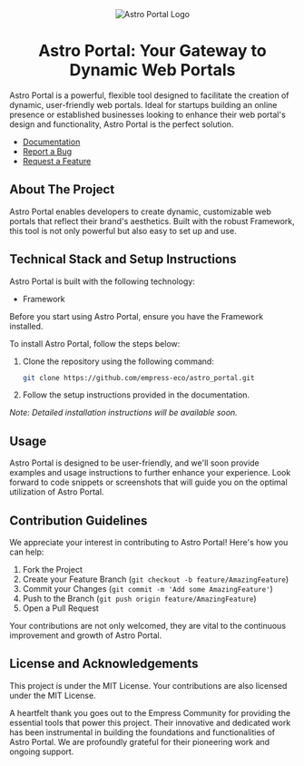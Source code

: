 <div align="center">
  <img src="https://grow.empress.eco/uploads/default/original/2X/1/1f1e1044d3864269d2a613577edb9763890422ab.png" alt="Astro Portal Logo">
  <h1 align="center">Astro Portal: Your Gateway to Dynamic Web Portals</h1>
</div>

Astro Portal is a powerful, flexible tool designed to facilitate the creation of dynamic, user-friendly web portals. Ideal for startups building an online presence or established businesses looking to enhance their web portal's design and functionality, Astro Portal is the perfect solution. 

- [Documentation](https://empress.eco/)
- [Report a Bug](https://github.com/empress-eco/astro_portal/issues)
- [Request a Feature](https://github.com/empress-eco/astro_portal/issues)

## About The Project

Astro Portal enables developers to create dynamic, customizable web portals that reflect their brand's aesthetics. Built with the robust Framework, this tool is not only powerful but also easy to set up and use.

## Technical Stack and Setup Instructions

Astro Portal is built with the following technology:

- Framework

Before you start using Astro Portal, ensure you have the Framework installed. 

To install Astro Portal, follow the steps below:

1. Clone the repository using the following command:

   ```sh
   git clone https://github.com/empress-eco/astro_portal.git
   ```

2. Follow the setup instructions provided in the documentation.

*Note: Detailed installation instructions will be available soon.*

## Usage

Astro Portal is designed to be user-friendly, and we'll soon provide examples and usage instructions to further enhance your experience. Look forward to code snippets or screenshots that will guide you on the optimal utilization of Astro Portal.

## Contribution Guidelines

We appreciate your interest in contributing to Astro Portal! Here's how you can help:

1. Fork the Project
2. Create your Feature Branch (`git checkout -b feature/AmazingFeature`)
3. Commit your Changes (`git commit -m 'Add some AmazingFeature'`)
4. Push to the Branch (`git push origin feature/AmazingFeature`)
5. Open a Pull Request

Your contributions are not only welcomed, they are vital to the continuous improvement and growth of Astro Portal.

## License and Acknowledgements

This project is under the MIT License. Your contributions are also licensed under the MIT License.

A heartfelt thank you goes out to the Empress Community for providing the essential tools that power this project. Their innovative and dedicated work has been instrumental in building the foundations and functionalities of Astro Portal. We are profoundly grateful for their pioneering work and ongoing support.